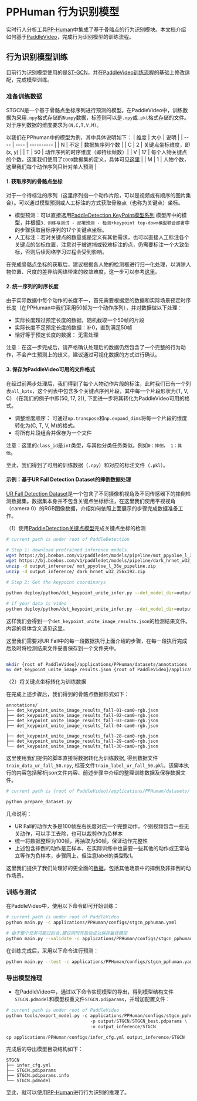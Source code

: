 # PPHuman 行为识别模型

实时行人分析工具[PP-Human](https://github.com/PaddlePaddle/PaddleDetection/tree/release/2.4/deploy/pphuman)中集成了基于骨骼点的行为识别模块。本文档介绍如何基于[PaddleVideo](https://github.com/PaddlePaddle/PaddleVideo/)，完成行为识别模型的训练流程。

## 行为识别模型训练
目前行为识别模型使用的是[ST-GCN](https://arxiv.org/abs/1801.07455)，并在[PaddleVideo训练流程](https://github.com/PaddlePaddle/PaddleVideo/blob/develop/docs/zh-CN/model_zoo/recognition/stgcn.md)的基础上修改适配，完成模型训练。

### 准备训练数据
STGCN是一个基于骨骼点坐标序列进行预测的模型。在PaddleVideo中，训练数据为采用`.npy`格式存储的`Numpy`数据，标签则可以是`.npy`或`.pkl`格式存储的文件。对于序列数据的维度要求为`(N,C,T,V,M)`。

以我们在PPhuman中的模型为例，其中具体说明如下：
| 维度 | 大小 | 说明 |
| ---- | ---- | ---------- |
| N | 不定 | 数据集序列个数 |
| C | 2 | 关键点坐标维度，即(x, y) |
| T | 50 | 动作序列的时序维度（即持续帧数）|
| V | 17 | 每个人物关键点的个数，这里我们使用了`COCO`数据集的定义，具体可见[这里](https://github.com/PaddlePaddle/PaddleDetection/blob/release/2.4/docs/tutorials/PrepareKeypointDataSet_cn.md#COCO%E6%95%B0%E6%8D%AE%E9%9B%86) |
| M | 1 | 人物个数，这里我们每个动作序列只针对单人预测 |

#### 1. 获取序列的骨骼点坐标
对于一个待标注的序列（这里序列指一个动作片段，可以是视频或有顺序的图片集合）。可以通过模型预测或人工标注的方式获取骨骼点（也称为关键点）坐标。
- 模型预测：可以直接选用[PaddleDetection KeyPoint模型系列](https://github.com/PaddlePaddle/PaddleDetection/tree/release/2.4/configs/keypoint) 模型库中的模型，并根据`3、训练与测试 - 部署预测 - 检测+keypoint top-down模型联合部署`中的步骤获取目标序列的17个关键点坐标。
- 人工标注：若对关键点的数量或是定义有其他需求，也可以直接人工标注各个关键点的坐标位置，注意对于被遮挡或较难标注的点，仍需要标注一个大致坐标，否则后续网络学习过程会受到影响。

在完成骨骼点坐标的获取后，建议根据各人物的检测框进行归一化处理，以消除人物位置、尺度的差异给网络带来的收敛难度，这一步可以参考[这里](https://github.com/PaddlePaddle/PaddleDetection/blob/release/2.4/deploy/pphuman/pipe_utils.py#L352-L363)。

#### 2. 统一序列的时序长度
由于实际数据中每个动作的长度不一，首先需要根据您的数据和实际场景预定时序长度（在PPHuman中我们采用50帧为一个动作序列），并对数据做以下处理：
- 实际长度超过预定长度的数据，随机截取一个50帧的片段
- 实际长度不足预定长度的数据：补0，直到满足50帧
- 恰好等于预定长度的数据： 无需处理

注意：在这一步完成后，请严格确认处理后的数据仍然包含了一个完整的行为动作，不会产生预测上的歧义，建议通过可视化数据的方式进行确认。

#### 3. 保存为PaddleVideo可用的文件格式
在经过前两步处理后，我们得到了每个人物动作片段的标注，此时我们已有一个列表`all_kpts`，这个列表中包含多个关键点序列片段，其中每一个片段形状为(T, V, C) （在我们的例子中即(50, 17, 2)), 下面进一步将其转化为PaddleVideo可用的格式。
- 调整维度顺序： 可通过`np.transpose`和`np.expand_dims`将每一个片段的维度转化为(C, T, V, M)的格式。
- 将所有片段组合并保存为一个文件

注意：这里的`class_id`是`int`类型，与其他分类任务类似。例如`0：摔倒， 1：其他`。

至此，我们得到了可用的训练数据（`.npy`）和对应的标注文件（`.pkl`）。

#### 示例：基于UR Fall Detection Dataset的摔倒数据处理
[UR Fall Detection Dataset](http://fenix.univ.rzeszow.pl/~mkepski/ds/uf.html)是一个包含了不同摄像机视角及不同传感器下的摔倒检测数据集。数据集本身并不包含关键点坐标标注，在这里我们使用平视视角（camera 0）的RGB图像数据，介绍如何依照上面展示的步骤完成数据准备工作。

（1）使用[PaddleDetection关键点模型](https://github.com/PaddlePaddle/PaddleDetection/tree/release/2.4/configs/keypoint)完成关键点坐标的检测
```bash
# current path is under root of PaddleDetection

# Step 1: download pretrained inference models.
wget https://bj.bcebos.com/v1/paddledet/models/pipeline/mot_ppyoloe_l_36e_pipeline.zip
wget https://bj.bcebos.com/v1/paddledet/models/pipeline/dark_hrnet_w32_256x192.zip
unzip -d output_inference/ mot_ppyoloe_l_36e_pipeline.zip
unzip -d output_inference/ dark_hrnet_w32_256x192.zip

# Step 2: Get the keypoint coordinarys

python deploy/python/det_keypoint_unite_infer.py --det_model_dir=output_inference/mot_ppyoloe_l_36e_pipeline/ --keypoint_model_dir=output_inference/dark_hrnet_w32_256x192 --image_dir={your image directory path} --device=GPU --save_res=True

# if your data is video
python deploy/python/det_keypoint_unite_infer.py --det_model_dir=output_inference/mot_ppyoloe_l_36e_pipeline/ --keypoint_model_dir=output_inference/dark_hrnet_w32_256x192 --video_file={your video file path} --device=GPU --save_res=True
```
这样我们会得到一个`det_keypoint_unite_image_results.json`的检测结果文件。内容的具体含义请见[这里](https://github.com/PaddlePaddle/PaddleDetection/blob/release/2.4/deploy/python/det_keypoint_unite_infer.py#L108)。

这里我们需要对UR Fall中的每一段数据执行上面介绍的步骤，在每一段执行完成后及时将检测结果文件妥善保存到一个文件夹中。
```bash

mkdir {root of PaddleVideo}/applications/PPHuman/datasets/annotations
mv det_keypoint_unite_image_results.json {root of PaddleVideo}/applications/PPHuman/datasets/annotations/det_keypoint_unite_image_results_{video_id}_{camera_id}.json
```

（2）将关键点坐标转化为训练数据


在完成上述步骤后，我们得到的骨骼点数据形式如下：
```
annotations/
├── det_keypoint_unite_image_results_fall-01-cam0-rgb.json
├── det_keypoint_unite_image_results_fall-02-cam0-rgb.json
├── det_keypoint_unite_image_results_fall-03-cam0-rgb.json
├── det_keypoint_unite_image_results_fall-04-cam0-rgb.json
    ...
├── det_keypoint_unite_image_results_fall-28-cam0-rgb.json
├── det_keypoint_unite_image_results_fall-29-cam0-rgb.json
└── det_keypoint_unite_image_results_fall-30-cam0-rgb.json
```
这里使用我们提供的脚本直接将数据转化为训练数据, 得到数据文件`train_data_ur_fall_50.npy`, 标签文件`train_label_ur_fall_50.pkl`。该脚本执行的内容包括解析json文件内容、前述步骤中介绍的整理训练数据及保存数据文件。
```bash
# current path is {root of PaddleVideo}/applications/PPHuman/datasets/

python prepare_dataset.py
```
几点说明：
- UR Fall的动作大多是100帧左右长度对应一个完整动作，个别视频包含一些无关动作，可以手工去除，也可以裁剪作为负样本
- 统一将数据整理为100帧，再抽取为50帧，保证动作完整性
- 上述包含摔倒的动作是正样本，在实际训练中也需要一些其他的动作或正常站立等作为负样本，步骤同上，但注意label的类型取1。

这里我们提供了我们处理好的更全面的[数据](https://bj.bcebos.com/v1/paddledet/data/PPhuman/fall_data.zip)，包括其他场景中的摔倒及非摔倒的动作场景。

### 训练与测试
在PaddleVideo中，使用以下命令即可开始训练：
```bash
# current path is under root of PaddleVideo
python main.py -c applications/PPHuman/configs/stgcn_pphuman.yaml

# 由于整个任务可能过拟合,建议同时开启验证以保存最佳模型
python main.py --validate -c applications/PPHuman/configs/stgcn_pphuman.yaml
```

在训练完成后，采用以下命令进行预测：
```bash
python main.py --test -c applications/PPHuman/configs/stgcn_pphuman.yaml  -w output/STGCN/STGCN_best.pdparams
```

### 导出模型推理

- 在PaddleVideo中，通过以下命令实现模型的导出，得到模型结构文件`STGCN.pdmodel`和模型权重文件`STGCN.pdiparams`，并增加配置文件：
```python
# current path is under root of PaddleVideo
python tools/export_model.py -c applications/PPHuman/configs/stgcn_pphuman.yaml \
                                -p output/STGCN/STGCN_best.pdparams \
                                -o output_inference/STGCN

cp applications/PPHuman/configs/infer_cfg.yml output_inference/STGCN
```
完成后的导出模型目录结构如下：
```
STGCN
├── infer_cfg.yml
├── STGCN.pdiparams
├── STGCN.pdiparams.info
└── STGCN.pdmodel
```

至此，就可以使用[PP-Human](https://github.com/PaddlePaddle/PaddleDetection/tree/release/2.4/deploy/pphuman)进行行为识别的推理了。
